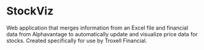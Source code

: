 # StockViz
Web application that merges information from an Excel file and financial data from Alphavantage to automatically update and visualize price data for stocks. Created specifically for use by Troxell Financial.
